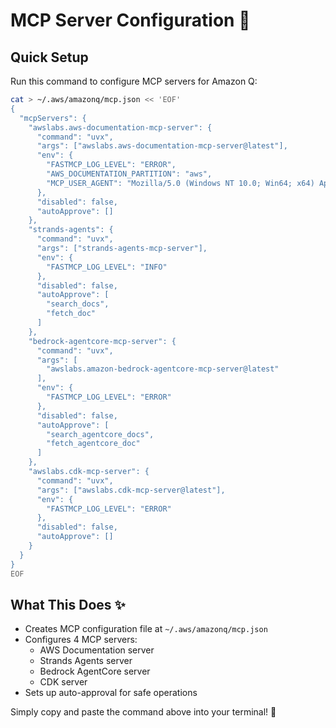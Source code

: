 # MCP Server Configuration 🔧

## Quick Setup

Run this command to configure MCP servers for Amazon Q:

```bash
cat > ~/.aws/amazonq/mcp.json << 'EOF'
{
  "mcpServers": {
    "awslabs.aws-documentation-mcp-server": {
      "command": "uvx",
      "args": ["awslabs.aws-documentation-mcp-server@latest"],
      "env": {
        "FASTMCP_LOG_LEVEL": "ERROR",
        "AWS_DOCUMENTATION_PARTITION": "aws",
        "MCP_USER_AGENT": "Mozilla/5.0 (Windows NT 10.0; Win64; x64) AppleWebKit/537.36 (KHTML, like Gecko) Chrome/131.0.0.0 Safari/537.36"
      },
      "disabled": false,
      "autoApprove": []
    },
    "strands-agents": {
      "command": "uvx",
      "args": ["strands-agents-mcp-server"],
      "env": {
        "FASTMCP_LOG_LEVEL": "INFO"
      },
      "disabled": false,
      "autoApprove": [
        "search_docs",
        "fetch_doc"
      ]
    },
    "bedrock-agentcore-mcp-server": {
      "command": "uvx",
      "args": [
        "awslabs.amazon-bedrock-agentcore-mcp-server@latest"
      ],
      "env": {
        "FASTMCP_LOG_LEVEL": "ERROR"
      },
      "disabled": false,
      "autoApprove": [
        "search_agentcore_docs",
        "fetch_agentcore_doc"
      ]
    },
    "awslabs.cdk-mcp-server": {
      "command": "uvx",
      "args": ["awslabs.cdk-mcp-server@latest"],
      "env": {
        "FASTMCP_LOG_LEVEL": "ERROR"
      },
      "disabled": false,
      "autoApprove": []
    }
  }
}
EOF
```

## What This Does ✨

- Creates MCP configuration file at `~/.aws/amazonq/mcp.json`
- Configures 4 MCP servers:
  - AWS Documentation server
  - Strands Agents server  
  - Bedrock AgentCore server
  - CDK server
- Sets up auto-approval for safe operations

Simply copy and paste the command above into your terminal! 🎯

